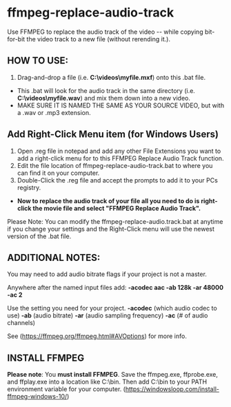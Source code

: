 # ffmpeg-replace-audio-track
Use FFMPEG to replace the audio track of the video -- while copying bit-for-bit the video track to a new file (without rerending it.).

## HOW TO USE:
1. Drag-and-drop a file (i.e. __C:\videos\myfile.mxf__) onto this .bat file. 
 - This .bat will look for the audio track in the same directory (i.e. __C:\videos\myfile.wav__) and mix them down into a new video.
 - MAKE SURE IT IS NAMED THE SAME AS YOUR SOURCE VIDEO, but with a .wav or .mp3 extension.

## Add Right-Click Menu item (for Windows Users)
1. Open .reg file in notepad and add any other File Extensions you want to add a right-click menu for to this FFMPEG Replace Audio Track function.
1. Edit the file location of ffmpeg-replace-audio-track.bat to where you can find it on your computer.
1. Double-Click the .reg file and accept the prompts to add it to your PCs registry.
- __Now to replace the audio track of your file all you need to do is right-click the movie file and select "FFMPEG Replace Audio Track".__

Please Note: You can modify the ffmpeg-replace-audio.track.bat at anytime if you change your settings and the Right-Click menu will use the newest version of the .bat file.

## ADDITIONAL NOTES:
You may need to add audio bitrate flags if your project is not a master.

Anywhere after the named input files add: __-acodec aac -ab 128k -ar 48000 -ac 2__

Use the setting you need for your project. __-acodec__ (which audio codec to use) __-ab__ (audio bitrate) __-ar__ (audio sampling frequency) __-ac__ (# of audio channels)

See (https://ffmpeg.org/ffmpeg.html#AVOptions) for more info.

## INSTALL FFMPEG
__Please note__: You __must install FFMPEG__. Save the ffmpeg.exe, ffprobe.exe, and ffplay.exe into a location like C:\bin. Then add C:\bin to your PATH environment variable for your computer.
(https://windowsloop.com/install-ffmpeg-windows-10/)
